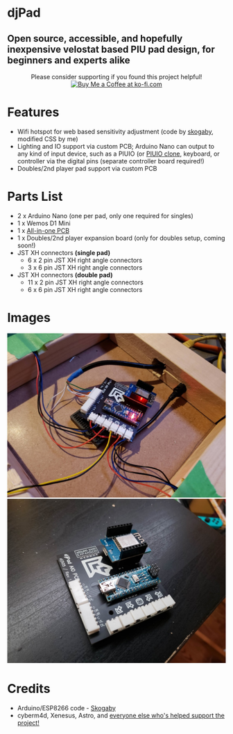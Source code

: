 # djPad
Open source, accessible, and hopefully inexpensive velostat based PIU pad design, for beginners and experts alike
---

<p align='center'>
  Please consider supporting if you found this project helpful!<br>
  <a href='https://ko-fi.com/Y8Y8106HR' target='_blank'><img height='36' style='border:0px;height:36px;' src='https://az743702.vo.msecnd.net/cdn/kofi5.png?v=2' border='0' alt='Buy Me a Coffee at ko-fi.com' /></a>
</p>

# Features
- Wifi hotspot for web based sensitivity adjustment (code by [skogaby](https://github.com/skogaby), modified CSS by me)
- Lighting and IO support via custom PCB; Arduino Nano can output to any kind of input device, such as a PIUIO (or [PIUIO clone](https://github.com/racerxdl/piuio_clone/tree/simple/), keyboard, or controller via the digital pins (separate controller board required!)
- Doubles/2nd player pad support via custom PCB

# Parts List
- 2 x Arduino Nano (one per pad, only one required for singles)
- 1 x Wemos D1 Mini
- 1 x [All-in-one PCB](PCB/Gerber)
- 1 x Doubles/2nd player expansion board (only for doubles setup, coming soon!)
- JST XH connectors **(single pad)**
  - 6 x 2 pin JST XH right angle connectors
  - 3 x 6 pin JST XH right angle connectors
- JST XH connectors **(double pad)**
  - 11 x 2 pin JST XH right angle connectors
  - 6 x 6 pin JST XH right angle connectors

# Images

![Board installed in pad](Images/Board1.jpg)
![Board with components installed](Images/Board2.jpg)

# Credits
- Arduino/ESP8266 code - [Skogaby](https://github.com/skogaby/velostatdancecrew2k19/)
- cyberm4d, Xenesus, Astro, and [everyone else who's helped support the project!](https://ko-fi.com/dj505piu)
